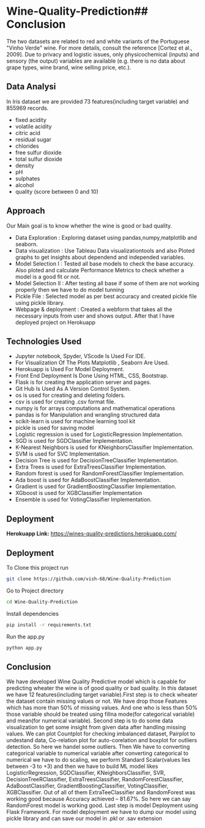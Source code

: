# Wine-Quality-Prediction## Conclusion
The two datasets are related to red and white variants of the Portuguese "Vinho Verde" wine. For more details, consult the reference [Cortez et al., 2009]. Due to privacy and logistic issues, only physicochemical (inputs) and sensory (the output) variables are available (e.g. there is no data about grape types, wine brand, wine selling price, etc.).

## Data Analysi
In Iris dataset we are provided 73 features(including target 
variable) and 855969 records.

* fixed acidity
* volatile acidity
* citric acid
* residual sugar
* chlorides
* free sulfur dioxide
* total sulfur dioxide
* density
* pH
* sulphates
* alcohol
* quality (score between 0 and 10)

## Approach
Our Main goal is to know whether the wine is good or bad quality.
* Data Exploration : Exploring dataset using pandas,numpy,matplotlib and seaborn.
* Data visualization : Use Tableau Data visualizationtools and also Ploted graphs to get insights about dependend and independed variables.
* Model Selection I : Tested all base models to check the base accuracy. Also ploted and calculate Performance Metrics to check whether a model is a good fit or not.
* Model Selection II : After testing all base if some of them are not working properly then we have to do model tunning
* Pickle File : Selected model as per best accuracy and created pickle file using pickle library.
* Webpage & deployment : Created a webform that takes all the necessary inputs from user and shows output. After that I have deployed project on Herokuapp 

## Technologies Used
* Jupyter notebook, Spyder, VScode Is Used For IDE.
* For Visualization Of The Plots Matplotlib , Seaborn Are Used.
* Herokuapp is Used For Model Deployment.
* Front End Deployment Is Done Using HTML, CSS, Bootstrap.
* Flask is for creating the application server and pages.
* Git Hub Is Used As A Version Control System.
* os is used for creating and deleting folders.
* csv is used for creating .csv format file.
* numpy is for arrays computations and mathematical operations
* pandas is for Manipulation and wrangling structured data
* scikit-learn is used for machine learning tool kit
* pickle is used for saving model
* Logistic regression is used for LogisticRegression Implementation.
* SGD is used for SGDClassifier Implementation.
* K-Nearest Neighbors is used for KNeighborsClassifier Implementation.
* SVM is used for SVC Implementation.
* Decision Tree is used for DecisionTreeClassifier Implementation.
* Extra Trees is used for ExtraTreesClassifier Implementation.
* Random forest is used for RandomForestClassifier Implementation.
* Ada boost is used for AdaBoostClassifier Implementation.
* Gradient is used for GradientBoostingClassifier Implementation.
* XGboost is used for XGBClassifier Implementation
* Ensemble is used for VotingClassifier Implementation.

## Deployment
**Herokuapp Link:** https://wines-quality-predictions.herokuapp.com/
  
## Deployment
To Clone this project run
```bash
git clone https://github.com/vish-68/Wine-Quality-Prediction
```
Go to Project directory
```bash
cd Wine-Quality-Prediction
```
Install dependencies
``` bash
pip install -r requirements.txt
```  
Run the app.py
```bash
python app.py
```

## Conclusion
We have developed Wine Quality Predictive model which is capable for predicting wheater the wine is of good quality or bad quality. In this dataset we have 12 features(including target variable).First step is to check wheater the dataset contain missing values or not. We have drop those Features which has more than 50% of missing values. And one who is less than 50% those variable should be treated using fillna mode(for categorical variable) and mean(for numerical variable). Second step is to do some data visualization to get some insight from given data after handling missing values. We can plot Countplot for checking imbalanced dataset, Pairplot to undestand data, Co-relation plot for auto-corelation and boxplot for outliers detection. So here we handel some outliers. Then We have to converting categorical variable to numerical variable after converting categorical to numerical we have to do scaling, we perform Standard Scalar(values lies between -3 to +3) and then we have to build ML model likes LogisticrRegression, SGDClassifier, KNeighborsClassifier, SVR, DecisionTreeRClassifier, ExtraTreesClassifier, RandomForestClassifier, AdaBoostClassifier, GradientBoostingClassifier, VotingClassifier, XGBClassifier. Out of all of them ExtraTeeClassifier and RandomForest was working good because Accuracy achieved – 81.67%. So here we can say RandomForest model is working good. Last step is model Deployment using Flask Framework. For model deployment we have to dump our model using pickle library and can save our model in .pkl or .sav extension